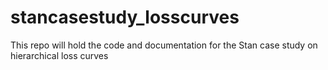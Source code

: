 # stancasestudy_losscurves

This repo will hold the code and documentation for the Stan case study
on hierarchical loss curves
